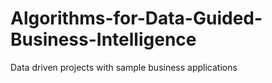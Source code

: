 # Algorithms-for-Data-Guided-Business-Intelligence
Data driven projects with sample business applications
